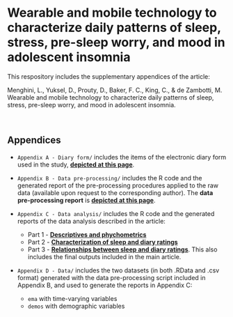 # Wearable and mobile technology to characterize daily patterns of sleep, stress, pre-sleep worry, and mood in adolescent insomnia
This respository includes the supplementary appendices of the article:

Menghini, L., Yuksel, D., Prouty, D., Baker, F. C., King, C., & de Zambotti, M. Wearable and mobile technology to characterize daily patterns of sleep, stress, pre-sleep worry, and mood in adolescent insomnia.

<br>

## Appendices
- `Appendix A - Diary form/` includes the items of the electronic diary form used in the study, **[depicted at this page](https://sri-human-sleep.github.io/INSA-home/Appendix%20A%20-%20Diary%20form/insa%40home_appendixA_diaryForm.pdf)**.

- `Appendix B - Data pre-processing/` includes the R code and the generated report of the pre-processing procedures applied to the raw data (available upon request to the corresponding author). The **data pre-processing report** is **[depicted at this page](https://sri-human-sleep.github.io/INSA-home/Appendix%20B%20-%20Data%20pre-processing/insa%40home_dataProcessing.html)**.

- `Appendix C - Data analysis/` includes the R code and the generated reports of the data analysis described in the article: 
  - Part 1 - [**Descriptives and phychometrics**](https://sri-human-sleep.github.io/INSA-home/Appendix%20C%20-%20Data%20analysis/insa%40home_dataAnalysis1.html)
  - Part 2 - [**Characterization of sleep and diary ratings**](https://sri-human-sleep.github.io/INSA-home/Appendix%20C%20-%20Data%20analysis/insa%40home_dataAnalysis2.html)
  - Part 3 - [**Relationships between sleep and diary ratings**](https://sri-human-sleep.github.io/INSA-home/Appendix%20C%20-%20Data%20analysis/insa%40home_dataAnalysis3.html). This also includes the final outputs included in the main article.

- `Appendix D - Data/` includes the two datasets (in both .RData and .csv format) generated with the data pre-processing script included in Appendix B, and used to generate the reports in Appendix C: 
  - `ema` with time-varying variables
  - `demos` with demographic variables
